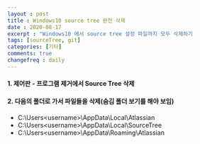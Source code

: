 ```yaml
---
layout : post
title : Windows10 source tree 완전 삭제
date : 2020-08-17
excerpt : "Windows10 에서 source tree 설정 파일까지 모두 삭제하기                       "
tags: [sourceTree, git]
categories: [기타]
comments: true
changefreq : daily
---
```


#### 1. 제어판 - 프로그램 제거에서 Source Tree 삭제 

#### 2. 다음의 폴더로 가서 파일들을 삭제(숨김 폴더 보기를 해야 보임)
- C:\Users\<username>\AppData\Local\Atlassian
- C:\Users\<username>\AppData\Local\SourceTree
- C:\Users\<username>\AppData\Roaming\Atlassian

    
  
